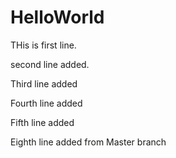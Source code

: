 # HelloWorld

THis is first line.

second line added.

Third line added

Fourth line added

Fifth line added

Eighth line added from Master branch
